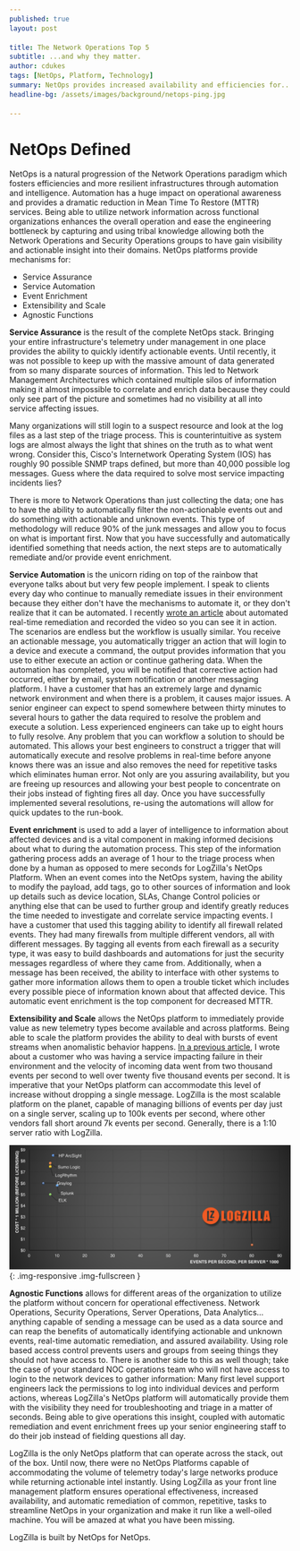 ```yaml
---
published: true
layout: post

title: The Network Operations Top 5
subtitle: ...and why they matter.
author: cdukes
tags: [NetOps, Platform, Technology]
summary: NetOps provides increased availability and efficiencies for...
headline-bg: /assets/images/background/netops-ping.jpg

---
```


# NetOps Defined
NetOps is a natural progression of the Network Operations paradigm which fosters efficiencies and more resilient infrastructures through automation and intelligence.  Automation has a huge impact on operational awareness and provides a dramatic reduction in Mean Time To Restore (MTTR) services. Being able to utilize network information across functional organizations enhances the overall operation and ease the engineering bottleneck by capturing and using tribal knowledge allowing both the Network Operations and Security Operations groups to have gain visibility and actionable insight into their domains. NetOps platforms provide mechanisms for:

-	Service Assurance
-	Service Automation
-	Event Enrichment
-	Extensibility and Scale
-	Agnostic Functions


**Service Assurance** is the result of the complete NetOps stack. Bringing your entire infrastructure's telemetry under management in one place provides the ability to quickly identify actionable events.  Until recently, it was not possible to keep up with the massive amount of data generated from so many disparate sources of information. This led to Network Management Architectures which contained multiple silos of information making it almost impossible to correlate and enrich data because they could only see part of the picture and sometimes had no visibility at all into service affecting issues. 

Many organizations will still login to a suspect resource and look at the log files as a last step of the triage process. This is counterintuitive as system logs are almost always the light that shines on the truth as to what went wrong.  Consider this, Cisco's Internetwork Operating System (IOS) has roughly 90 possible SNMP traps defined, but more than 40,000 possible log messages. Guess where the data required to solve most service impacting incidents lies?

There is more to Network Operations than just collecting the data; one has to have the ability to automatically filter the non-actionable events out and do something with actionable and unknown events.  This type of methodology will reduce 90% of the junk messages and allow you to focus on what is important first. Now that you have successfully and automatically identified something that needs action, the next steps are to automatically remediate and/or provide event enrichment.

**Service Automation** is the unicorn riding on top of the rainbow that everyone talks about but very few people implement.  I speak to clients every day who continue to manually remediate issues in their environment because they either don't have the mechanisms to automate it, or they don't realize that it can be automated.  I recently [wrote an article](http://www.logzilla.net/2017/04/18/network-event-remediation-in-real-time.html) about automated real-time remediation and recorded the video so you can see it in action. The scenarios are endless but the workflow is usually similar.  You receive an actionable message, you automatically trigger an action that will login to a device and execute a command, the output provides information that you use to either execute an action or continue gathering data.  When the automation has completed, you will be notified that corrective action had occurred, either by email, system notification or another messaging platform.  I have a customer that has an extremely large and dynamic network environment and when there is a problem, it causes major issues.  A senior engineer can expect to spend somewhere between thirty minutes to several hours to gather the data required to resolve the problem and execute a solution.  Less experienced engineers can take up to eight hours to fully resolve.  Any problem that you can workflow a solution to should be automated.  This allows your best engineers to construct a trigger that will automatically execute and resolve problems in real-time before anyone knows there was an issue and also removes the need for repetitive tasks which eliminates human error. Not only are you assuring availability, but you are freeing up resources and allowing your best people to concentrate on their jobs instead of fighting fires all day.  Once you have successfully implemented several resolutions, re-using the automations will allow for quick updates to the run-book.

**Event enrichment** is used to add a layer of intelligence to information about affected devices and is a vital component in making informed decisions about what to during the automation process. This step of the information gathering process adds an average of 1 hour to the triage process when done by a human as opposed to mere seconds for LogZilla's NetOps Platform. When an event comes into the NetOps system, having the ability to modify the payload, add tags, go to other sources of information and look up details such as device location, SLAs, Change Control policies or anything else that can be used to further group and identify greatly reduces the time needed to investigate and correlate service impacting events.  I have a customer that used this tagging ability to identify all firewall related events.  They had many firewalls from multiple different vendors, all with different messages.  By tagging all events from each firewall as a security type, it was easy to build dashboards and automations for just the security messages regardless of where they came from.  Additionally, when a message has been received, the ability to interface with other systems to gather more information allows them to open a trouble ticket which includes every possible piece of information known about that affected device.  This automatic event enrichment is the top component for decreased MTTR.   

**Extensibility and Scale** allows the NetOps platform to immediately provide value as new telemetry types become available and across platforms.  Being able to scale the platform provides the ability to deal with bursts of event streams when anomalistic behavior happens. [In a previous article](http://www.logzilla.net/2017/04/18/log-spikes-and-message-storms.html), I wrote about a customer who was having a service impacting failure in their environment and the velocity of incoming data went from two thousand events per second to well over twenty five thousand events per second. It is imperative that your NetOps platform can accommodate this level of increase without dropping a single message.  LogZilla is the most scalable platform on the planet, capable of managing billions of events per day just on a single server, scaling up to 100k events per second, where other vendors fall short around 7k events per second.  Generally, there is a 1:10 server ratio with LogZilla.    

![LZ-scale](/assets/images/blog/post_images/what-is-netops/NetOps-scale.png){: .img-responsive .img-fullscreen }


**Agnostic Functions** allows for different areas of the organization to utilize the platform without concern for operational effectiveness.  Network Operations, Security Operations, Server Operations, Data Analytics…anything capable of sending a message can be used as a data source and can reap the benefits of automatically identifying actionable and unknown events, real-time automatic remediation, and assured availability. Using role based access control prevents users and groups from seeing things they should not have access to.  There is another side to this as well though; take the case of your standard NOC operations team who will not have access to login to the network devices to gather information: Many first level support engineers lack the permissions to log into individual devices and perform actions, whereas LogZilla's NetOps platform will automatically provide them with the visibility they need for troubleshooting and triage in a matter of seconds.  Being able to give operations this insight, coupled with automatic remediation and event enrichment frees up your senior engineering staff to do their job instead of fielding questions all day.

LogZilla is the only NetOps platform that can operate across the stack, out of the box.  Until now, there were no NetOps Platforms capable of accommodating the volume of telemetry today's large networks produce while returning actionable intel instantly.  Using LogZilla as your front line management platform ensures operational effectiveness, increased availability, and automatic remediation of common, repetitive, tasks to streamline NetOps in your organization and make it run like a well-oiled machine. You will be amazed at what you have been missing.

LogZilla is built by NetOps for NetOps. 
